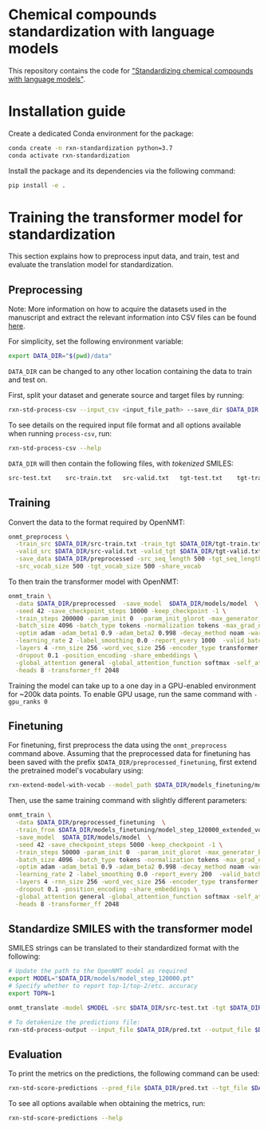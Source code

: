 # Chemical compounds standardization with language models

This repository contains the code for ["Standardizing chemical compounds with language models"](https://chemrxiv.org/engage/chemrxiv/article-details/6409e14fcc600523a3eb545a).

# Installation guide

Create a dedicated Conda environment for the package:
```bash
conda create -n rxn-standardization python=3.7
conda activate rxn-standardization
```

Install the package and its dependencies via the following command:
```bash
pip install -e .
```

# Training the transformer model for standardization

This section explains how to preprocess input data, and train, test and evaluate the translation model for standardization.

## Preprocessing

Note: More information on how to acquire the datasets used in the manuscript and extract the relevant information into CSV files can be found [here](./resources/README.md).

For simplicity, set the following environment variable:
```bash
export DATA_DIR="$(pwd)/data"
```
`DATA_DIR` can be changed to any other location containing the data to train and test on.

First, split your dataset and generate source and target files by running:
```bash
rxn-std-process-csv --input_csv <input_file_path> --save_dir $DATA_DIR
```
To see details on the required input file format and all options available when running `process-csv`, run:
```bash
rxn-std-process-csv --help
```

`DATA_DIR` will then contain the following files, with *tokenized* SMILES:
```bash
src-test.txt    src-train.txt   src-valid.txt   tgt-test.txt    tgt-train.txt   tgt-valid.txt
```

## Training

Convert the data to the format required by OpenNMT:
```bash
onmt_preprocess \
  -train_src $DATA_DIR/src-train.txt -train_tgt $DATA_DIR/tgt-train.txt \
  -valid_src $DATA_DIR/src-valid.txt -valid_tgt $DATA_DIR/tgt-valid.txt \
  -save_data $DATA_DIR/preprocessed -src_seq_length 500 -tgt_seq_length 500 \
  -src_vocab_size 500 -tgt_vocab_size 500 -share_vocab
```

To then train the transformer model with OpenNMT: 
```bash
onmt_train \
  -data $DATA_DIR/preprocessed  -save_model  $DATA_DIR/models/model  \
  -seed 42 -save_checkpoint_steps 10000 -keep_checkpoint -1 \
  -train_steps 200000 -param_init 0  -param_init_glorot -max_generator_batches 32 \
  -batch_size 4096 -batch_type tokens -normalization tokens -max_grad_norm 0  -accum_count 4 \
  -optim adam -adam_beta1 0.9 -adam_beta2 0.998 -decay_method noam -warmup_steps 8000  \
  -learning_rate 2 -label_smoothing 0.0 -report_every 1000  -valid_batch_size 8 \
  -layers 4 -rnn_size 256 -word_vec_size 256 -encoder_type transformer -decoder_type transformer \
  -dropout 0.1 -position_encoding -share_embeddings \
  -global_attention general -global_attention_function softmax -self_attn_type scaled-dot \
  -heads 8 -transformer_ff 2048
```
Training the model can take up to a one day in a GPU-enabled environment for ~200k data points. To enable GPU usage, run the same command with `-gpu_ranks 0`

## Finetuning

For finetuning, first preprocess the data using the `onmt_preprocess` command above. Assuming that the preprocessed data for finetuning has been saved with the prefix `$DATA_DIR/preprocessed_finetuning`, first extend the pretrained model's vocabulary using:

```bash
rxn-extend-model-with-vocab --model_path $DATA_DIR/models_finetuning/model_step_120000.pt --vocab_path $DATA_DIR/preprocessed_finetuning/preprocessed.vocab.pt --output_path $DATA_DIR/models_finetuning/model_step_120000_extended_vocab.pt
```

Then, use the same training command with slightly different parameters:
```bash
onmt_train \
  -data $DATA_DIR/preprocessed_finetuning  \
  -train_from $DATA_DIR/models_finetuning/model_step_120000_extended_vocab.pt \
  -save_model  $DATA_DIR/models/model  \
  -seed 42 -save_checkpoint_steps 5000 -keep_checkpoint -1 \
  -train_steps 50000 -param_init 0  -param_init_glorot -max_generator_batches 32 \
  -batch_size 4096 -batch_type tokens -normalization tokens -max_grad_norm 0  -accum_count 4 \
  -optim adam -adam_beta1 0.9 -adam_beta2 0.998 -decay_method noam -warmup_steps 8000  \
  -learning_rate 2 -label_smoothing 0.0 -report_every 200  -valid_batch_size 8 \
  -layers 4 -rnn_size 256 -word_vec_size 256 -encoder_type transformer -decoder_type transformer \
  -dropout 0.1 -position_encoding -share_embeddings \
  -global_attention general -global_attention_function softmax -self_attn_type scaled-dot \
  -heads 8 -transformer_ff 2048
```

## Standardize SMILES with the transformer model

SMILES strings can be translated to their standardized format with the following:
```bash
# Update the path to the OpenNMT model as required
export MODEL="$DATA_DIR/models/model_step_120000.pt"
# Specify whether to report top-1/top-2/etc. accuracy
export TOPN=1

onmt_translate -model $MODEL -src $DATA_DIR/src-test.txt -tgt $DATA_DIR/tgt-test.txt -output $DATA_DIR/pred.txt -log_probs -n_best $TOPN -beam_size 10 -max_length 300 -batch_size 10

# To detokenize the predictions file:
rxn-std-process-output --input_file $DATA_DIR/pred.txt --output_file $DATA_DIR/pred_detok.txt --canonicalize_output
```

## Evaluation

To print the metrics on the predictions, the following command can be used:
```bash
rxn-std-score-predictions --pred_file $DATA_DIR/pred.txt --tgt_file $DATA_DIR/tgt-test.txt 
```

To see all options available when obtaining the metrics, run:
```bash
rxn-std-score-predictions --help
```
